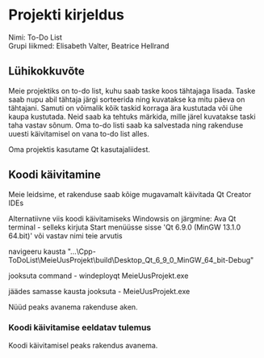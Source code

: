 # Projekti kirjeldus
Nimi: To-Do List  
Grupi liikmed: Elisabeth Valter, Beatrice Hellrand  

## Lühikokkuvõte
Meie projektiks on to-do list, kuhu saab taske koos tähtajaga lisada. Taske saab nupu abil tähtaja järgi sorteerida ning kuvatakse ka mitu päeva on tähtajani. Samuti on võimalik kõik taskid korraga ära kustutada või ühe kaupa kustutada. Neid saab ka tehtuks märkida, mille järel kuvatakse taski taha vastav sõnum. Oma to-do listi saab ka salvestada ning rakenduse uuesti käivitamisel on vana to-do list alles.

Oma projektis kasutame Qt kasutajaliidest.

## Koodi käivitamine
Meie leidsime, et rakenduse saab kõige mugavamalt käivitada Qt Creator IDEs

Alternatiivne viis koodi käivitamiseks Windowsis on järgmine:
Ava Qt terminal - selleks kirjuta Start menüüsse sisse 'Qt 6.9.0 (MinGW 13.1.0 64.bit)' või vastav nimi teie arvutis

navigeeru kausta "...\Cpp-ToDoList\MeieUusProjekt\build\Desktop_Qt_6_9_0_MinGW_64_bit-Debug"

jooksuta command - windeployqt MeieUusProjekt.exe

jäädes samasse kausta jooksuta - MeieUusProjekt.exe

Nüüd peaks avanema rakenduse aken.

### Koodi käivitamise eeldatav tulemus
Koodi käivitamisel peaks rakendus avanema.  
